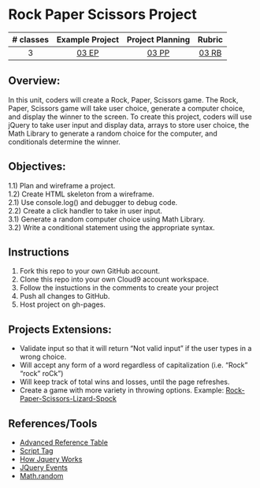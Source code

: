 # Rock Paper Scissors Project

| # classes|Example Project|Project Planning|Rubric|
|:--:|:--:|:--:|:--:|
| 3 |[03 EP](https://scriptedcurriculum.github.io/advanced_rockpaperscissors_solution/)|[03 PP](https://docs.google.com/document/d/1dddAl5l-A1l0gA-oGxpcCFmlxRJzB7il39QEqmAm2Bs/edit)|[03 RB](https://drive.google.com/open?id=1a_ycLDc8Tt4heWRcZsPDpKqovcqkGZ1DX6MpOr1vhB0)|

## Overview: 
In this unit, coders will create a Rock, Paper, Scissors game. The Rock, Paper, Scissors game will take user choice, generate a computer choice, and display the winner to the screen. To create this project, coders will use jQuery to take user input and display data, arrays to store user choice, the Math Library to generate a random choice for the computer, and conditionals determine the winner.

## Objectives:
1.1) Plan and wireframe a project. <br>
1.2) Create HTML skeleton from a wireframe. <br>
2.1) Use console.log() and debugger to debug code. <br>
2.2) Create a click handler to take in user input. <br>
3.1) Generate a random computer choice using Math Library. <br>
3.2) Write a conditional statement using the appropriate syntax. <br>

## Instructions
1) Fork this repo to your own GitHub account. 
2) Clone this repo into your own Cloud9 account workspace.
4) Follow the instuctions in the comments to create your project
5) Push all changes to GitHub.
6) Host project on gh-pages.

## Projects Extensions:
* Validate input so that it will return “Not valid input” if the user types in a wrong choice. 
* Will accept any form of a word regardless of capitalization (i.e. “Rock” “rock” roCk”)
* Will keep track of total wins and losses, until the page refreshes. 
* Create a game with more variety in throwing options. Example: [Rock-Paper-Scissors-Lizard-Spock](http://en.wikipedia.org/wiki/Rock-paper-scissors-lizard-Spock)

## References/Tools
* [Advanced Reference Table]()
* [Script Tag](http://javascript.crockford.com/script.html)
* [How Jquery Works](http://learn.jquery.com/about-jquery/how-jquery-works/)
* [JQuery Events](http://api.jquery.com/category/events/)
* [Math.random](https://developer.mozilla.org/en-US/docs/Web/JavaScript/Reference/Global_Objects/Math/random)
